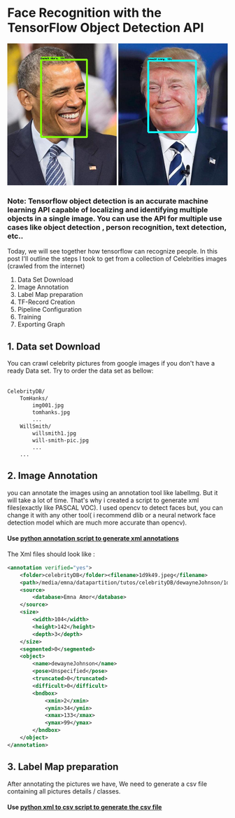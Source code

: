 # Face Recognition with the TensorFlow Object Detection API
![Screenshot](it5.jpg)

### Note: Tensorflow object detection is an accurate machine learning API capable of localizing and identifying multiple objects in a single image. You can use the API for multiple use cases like object detection , person recognition, text detection, etc..
Today, we will see together how tensorflow can recognize people. In this post I'll outline the steps I took to get from a collection of Celebrities images (crawled from the internet)

1. Data Set Download
2. Image Annotation
3. Label Map preparation
4. TF-Record Creation 
5. Pipeline Configuration
6. Training
7. Exporting Graph



## 1. Data set Download

You can crawl celebrity pictures from google images if you don't have a ready Data set. Try to order the data set as bellow:

```

CelebrityDB/
    TomHanks/
        img001.jpg
        tomhanks.jpg
        ...
    WillSmith/
        willsmith1.jpg
        will-smith-pic.jpg
        ...
    ... 

```
## 2. Image Annotation
you can annotate the images using an annotation tool like labelImg. But it will take a lot of time. That's why i created a script to generate xml files(exactly like PASCAL VOC). I used opencv to detect faces but, you can change it with any other tool( i recommend dlib or a neural network face detection model which are much more accurate than opencv).
#### Use [python annotation script to generate xml annotations](annotation.py)
The Xml files should look like :
```xml
<annotation verified="yes">
    <folder>celebrityDB</folder><filename>1d9k49.jpeg</filename>
    <path>/media/emna/datapartition/tutos/celebrityDB/dewayneJohnson/1d9k49.jpeg</path>
    <source>
        <database>Emna Amor</database>
    </source>
    <size>
        <width>104</width>
        <height>142</height>
        <depth>3</depth>
    </size>
    <segmented>0</segmented>
    <object>
        <name>dewayneJohnson</name>
        <pose>Unspecified</pose>
        <truncated>0</truncated>
        <difficult>0</difficult>
        <bndbox>
            <xmin>2</xmin>
            <ymin>34</ymin>
            <xmax>133</xmax>
            <ymax>99</ymax>
        </bndbox>
    </object>
</annotation>
```
## 3. Label Map preparation
After annotating the pictures we have, We need to generate a csv file containing all pictures details / classes. 
 #### Use  [python xml to csv script to generate the csv file](xml_to_csv.py)
